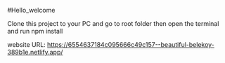 #Hello_welcome


Clone this project to your PC  and go to root folder then open the terminal and run npm install

website URL: https://6554637184c095666c49c157--beautiful-belekoy-389b1e.netlify.app/
